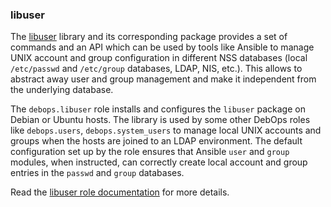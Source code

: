 ### libuser

The [libuser](https://pagure.io/libuser/) library and its corresponding
package provides a set of commands and an API which can be used by tools
like Ansible to manage UNIX account and group configuration in different
NSS databases (local `/etc/passwd` and `/etc/group` databases, LDAP,
NIS, etc.). This allows to abstract away user and group management and
make it independent from the underlying database.

The `debops.libuser` role installs and configures the `libuser` package
on Debian or Ubuntu hosts. The library is used by some other DebOps
roles like `debops.users`, `debops.system_users` to manage local UNIX
accounts and groups when the hosts are joined to an LDAP environment.
The default configuration set up by the role ensures that Ansible `user`
and `group` modules, when instructed, can correctly create local account
and group entries in the `passwd` and `group` databases.

Read the [libuser role documentation](https://docs.debops.org/en/stable-3.2/ansible/roles/libuser/) for more details.
